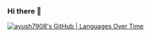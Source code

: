 ### Hi there 👋

[![ayush7908's GitHub | Languages Over Time](https://stats.quine.sh/ayush7908/languages-over-time?theme=dark)](https://quine.sh?utm_source=widgets&utm_campaign=ayush7908)
